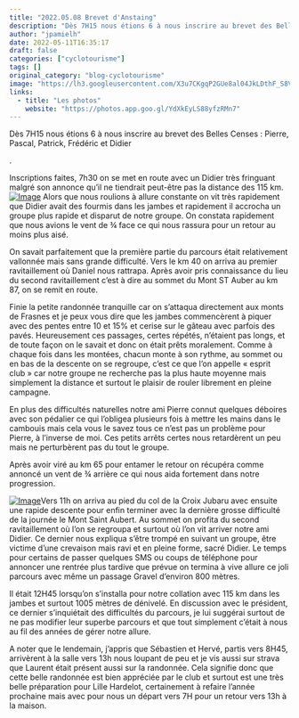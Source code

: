 ```yaml
---
title: "2022.05.08 Brevet d'Anstaing"
description: "Dès 7H15 nous étions 6 à nous inscrire au brevet des Belles Censes : Pierre, Pascal, Patrick, Frédéric et Didier"
author: "jpamielh"
date: 2022-05-11T16:35:17
draft: false
categories: ["cyclotourisme"]
tags: []
original_category: "blog-cyclotourisme"
image: "https://lh3.googleusercontent.com/X3u7CKgqP2GUe8al04JkLDthF_S8VXY7BCzgj-x-PL5HrtqYsOiqHArQzNu8hkJLWmzewpUmmDy9DBGJS7OP2nq8jT8MAhSKMJGLmaQnkBt0hVdMPaG4sMx6YSqi6PTcz86b73KOk3wrTT3Ykx38IVZMt5oOBUdZjOPu8irY3cpCr19U1fLIgjnzOYYDUNddTTHUnfMMuJ9DdFh3T7MC4Ll8_RIEDRFWp19vYIOp204fXreAnNfyAZu7uivkNjiVyEJXBkEVVkZkAdis-nDKUpMVUni5EzlHsO2A3txeOdI3MXcoP6JHtZQJbO1nssmSpDVfmwZnQSRMYCB9p5dv_bVi_gNQ29uzaQhvWec2t6fcegrlPXrWpYlKtfdt_uAdHUdk_Iy_pPJh6LktyTJ9zC4FS7WOhB9xkFxRHZA4PSjboJFwY7WndoerNENjVWLB93uHcXshw3UpSYwhRx-jRhwETIsLKU0_MrXcSsQUdU3jVcnSnu343lJZYIHhLj5UVhvqBBnTLWjiffdG4S8KnPvKTodmdSpAhMhjNPHHtSWwkzHuDfE8jY0Jwp6q1n5oqL0gEmd4ZUAJYrJIi4nMGMJIqw-nCyZdJYlBkR_VxeOWDOr-UiLIDBaSH-x7YV3MSgK-1BvwSijSIYPDPsn2btXWxy5IJ2M-qotzGIGd0ep8GubqV_trir7BO32I2N7OLLdDZJC5xW-m_V8GihPeuQi89EcW4Jbi8js6ECha4ktf_dqncMBGShoy4vEo3us=w400-h600-no?authuser=0"
links:
  - title: "Les photos"
    website: "https://photos.app.goo.gl/YdXkEyLS88yfzRMn7"
---
```


Dès 7H15 nous étions 6 à nous inscrire au brevet des Belles Censes&nbsp;: Pierre, Pascal, Patrick, Frédéric et Didier

<!--more-->

.

Inscriptions faites, 7h30 on se met en route avec un Didier très fringuant malgré son annonce qu’il ne tiendrait peut-être pas la distance des 115 km.[![Image](https://lh3.googleusercontent.com/pw/AM-JKLVaZjXa1a1xATWE9Jn0YPfvD4ykEyG6iWLmXZAbSqO2MmAiWfhLMPk1Y2z0ufl72HXjyTRsn5V6c6VGbtS469DhPlWKm_vA-flrDQOEH_Ptv_GKUSQ7uGih30t6t-Fv7ZA-7pCNg7GLRkv4da1n-a6DWA=w1062-h797-no?authuser=0)](https://lh3.googleusercontent.com/pw/AM-JKLVaZjXa1a1xATWE9Jn0YPfvD4ykEyG6iWLmXZAbSqO2MmAiWfhLMPk1Y2z0ufl72HXjyTRsn5V6c6VGbtS469DhPlWKm_vA-flrDQOEH_Ptv_GKUSQ7uGih30t6t-Fv7ZA-7pCNg7GLRkv4da1n-a6DWA=w1062-h797-no?authuser=0) Alors que nous roulions à allure constante on vit très rapidement que Didier avait des fourmis dans les jambes et rapidement il accrocha un groupe plus rapide et disparut de notre groupe. On constata rapidement que nous avions le vent de ¾ face ce qui nous rassura pour un retour au moins plus aisé.

On savait parfaitement que la première partie du parcours était relativement vallonnée mais sans grande difficulté. Vers le km 40 on arriva au premier ravitaillement où Daniel nous rattrapa. Après avoir pris connaissance du lieu du second ravitaillement c’est à dire au sommet du Mont ST Auber au km 87, on se remit en route.

Finie la petite randonnée tranquille car on s’attaqua directement aux monts de Frasnes et je peux vous dire que les jambes commencèrent à piquer avec des pentes entre 10 et 15% et cerise sur le gâteau avec parfois des pavés. Heureusement ces passages, certes répétés, n’étaient pas longs, et de toute façon on le savait et donc on était prêts moralement. Comme à chaque fois dans les montées, chacun monte à son rythme, au sommet ou en bas de la descente on se regroupe, c’est ce que l’on appelle «&nbsp;esprit club&nbsp;» car notre groupe ne recherche pas la plus haute moyenne mais simplement la distance et surtout le plaisir de rouler librement en pleine campagne.

En plus des difficultés naturelles notre ami Pierre connut quelques déboires avec son pédalier ce qui l’obligea plusieurs fois à mettre les mains dans le cambouis mais cela vous le savez tous ce n’est pas un problème pour Pierre, à l’inverse de moi. Ces petits arrêts certes nous retardèrent un peu mais ne perturbèrent pas du tout le groupe.

Après avoir viré au km 65 pour entamer le retour on récupéra comme annoncé un vent de ¾ arrière ce qui nous aida fortement dans notre progression.

[![Image](https://lh3.googleusercontent.com/pw/AM-JKLU8ys4sNwcTECXt6KUIcmHJr1bnrPpu1ruZywZUuRJA_fDOZVvYFhgIQGRLvUXsMMLUyA4fYJFvN635oA1GwYEFFTmLesSdbj6IJ-Ui4ztEu-Jtqkv2ohIJAhnHyHp1i74daTrYVOX4JhBwXvmOeN30AQ=w1062-h797-no?authuser=0)](https://lh3.googleusercontent.com/pw/AM-JKLU8ys4sNwcTECXt6KUIcmHJr1bnrPpu1ruZywZUuRJA_fDOZVvYFhgIQGRLvUXsMMLUyA4fYJFvN635oA1GwYEFFTmLesSdbj6IJ-Ui4ztEu-Jtqkv2ohIJAhnHyHp1i74daTrYVOX4JhBwXvmOeN30AQ=w1062-h797-no?authuser=0)Vers 11h on arriva au pied du col de la Croix Jubaru avec ensuite une rapide descente pour enfin terminer avec la dernière grosse difficulté de la journée le Mont Saint Aubert. Au sommet on profita du second ravitaillement où l’on se regroupa et surtout où l’on vit arriver notre ami Didier. Ce dernier nous expliqua s’être trompé en suivant un groupe, être victime d’une crevaison mais ravi et en pleine forme, sacré Didier. Le temps pour certains de passer quelques SMS ou coups de téléphone pour annoncer une rentrée plus tardive que prévue on termina à vive allure ce joli parcours avec même un passage Gravel d’environ 800 mètres.

Il était 12H45 lorsqu’on s’installa pour notre collation avec 115 km dans les jambes et surtout 1005 mètres de dénivelé. En discussion avec le président, ce dernier s’inquiétait des difficultés du parcours, je lui suggérai surtout de ne pas modifier leur superbe parcours et que tout simplement c’était à nous au fil des années de gérer notre allure.

A noter que le lendemain, j’appris que Sébastien et Hervé, partis vers 8H45, arrivèrent à la salle vers 13h nous loupant de peu et je vis aussi sur strava que Laurent était présent aussi sur la randonnée. Cela signifie donc que cette belle randonnée est bien appréciée par le club et surtout est une très belle préparation pour Lille Hardelot, certainement à refaire l’année prochaine mais avec pour nous un départ vers 7H pour un retour vers 13h à la maison.